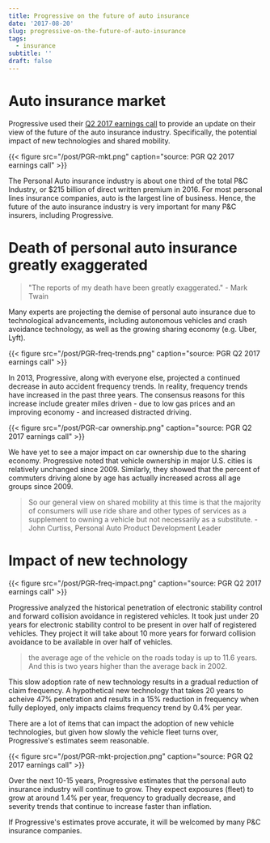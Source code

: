 ```yaml
---
title: Progressive on the future of auto insurance
date: '2017-08-20'
slug: progressive-on-the-future-of-auto-insurance
tags:
  - insurance
subtitle: ''
draft: false
---
```


# Auto insurance market

Progressive used their [Q2 2017 earnings call](http://investors.progressive.com/phoenix.zhtml?c=81824&p=irol-EventDetails&EventId=5260543) to provide an update on their view of the future of the auto insurance industry. Specifically, the potential impact of new technologies and shared mobility.

{{< figure src="/post/PGR-mkt.png" caption="source: PGR Q2 2017 earnings call" >}}

The Personal Auto insurance industry is about one third of the total P&C Industry, or $215 billion of direct written premium in 2016. For most personal lines insurance companies, auto is the largest line of business. Hence, the future of the auto insurance industry is very important for many P&C insurers, including Progressive. 

# Death of personal auto insurance greatly exaggerated

> "The reports of my death have been greatly exaggerated." - Mark Twain

Many experts are projecting the demise of personal auto insurance due to technological advancements, including autonomous vehicles and crash avoidance technology, as well as the growing sharing economy (e.g. Uber, Lyft).

{{< figure src="/post/PGR-freq-trends.png" caption="source: PGR Q2 2017 earnings call" >}}

In 2013, Progressive, along with everyone else, projected a continued decrease in auto accident frequency trends. In reality, frequency trends have increased in the past three years. The consensus reasons for this increase include greater miles driven - due to low gas prices and an improving economy - and increased distracted driving.

{{< figure src="/post/PGR-car ownership.png" caption="source: PGR Q2 2017 earnings call" >}}

We have yet to see a major impact on car ownership due to the sharing economy. Progressive noted that vehicle ownership in major U.S. cities is relatively unchanged since 2009. Similarly, they showed that the percent of commuters driving alone by age has actually increased across all age groups since 2009.

> So our general view on shared mobility at this time is that the majority of consumers will use ride share and other types of services as a supplement to owning a vehicle but not necessarily as a substitute. - John Curtiss, Personal Auto Product Development Leader

# Impact of new technology

{{< figure src="/post/PGR-freq-impact.png" caption="source: PGR Q2 2017 earnings call" >}}

Progressive analyzed the historical penetration of electronic stability control and forward collision avoidance in registered vehicles. It took just under 20 years for electronic stability control to be present in over half of registered vehicles. They project it will take about 10 more years for forward collision avoidance to be available in over half of vehicles. 

> the average age of the vehicle on the roads today is up to 11.6 years. And this is two years higher than the average back in 2002.

This slow adoption rate of new technology results in a gradual reduction of claim frequency. A hypothetical new technology that takes 20 years to acheive 47% penetration and results in a 15% reduction in frequency when fully deployed, only impacts claims frequency trend by 0.4% per year.

There are a lot of items that can impact the adoption of new vehicle technologies, but given how slowly the vehicle fleet turns over, Progressive's estimates seem reasonable.

{{< figure src="/post/PGR-mkt-projection.png" caption="source: PGR Q2 2017 earnings call" >}}

Over the next 10-15 years, Progressive estimates that the personal auto insurance industry will continue to grow. They expect exposures (fleet) to grow at around 1.4% per year, frequency to gradually decrease, and severity trends that continue to increase faster than inflation. 

If Progressive's estimates prove accurate, it will be welcomed by many P&C insurance companies.
